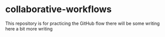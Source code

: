 # collaborative-workflows
This repository is for practicing the GitHub flow
there will be some writing here
a bit more writing
